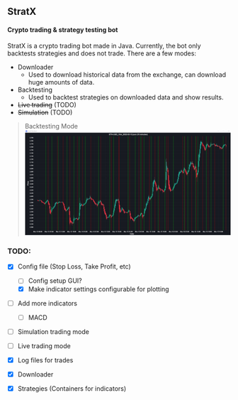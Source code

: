 ## StratX
#### Crypto trading & strategy testing bot
StratX is a crypto trading bot made in Java. Currently, the bot only backtests
strategies and does not trade. There are a few modes:
- Downloader
  - Used to download historical data from the exchange,
    can download huge amounts of data.
- Backtesting
  - Used to backtest strategies on downloaded data and show results.
- ~~Live trading~~ (TODO)
- ~~Simulation~~ (TODO)
> Backtesting Mode
![Backtest GUI](gui.png "Backtest GUI")

### TODO:

- [x] Config file (Stop Loss, Take Profit, etc)
  - [ ] Config setup GUI?
  - [X] Make indicator settings configurable for plotting
- [ ] Add more indicators
  - [ ] MACD
- [ ] Simulation trading mode
- [ ] Live trading mode
- [X] Log files for trades
- [x] Downloader
- [x] Strategies (Containers for indicators)

